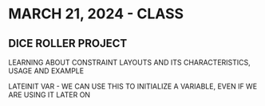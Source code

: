 # MARCH 21, 2024 - CLASS

## DICE ROLLER PROJECT

LEARNING ABOUT CONSTRAINT LAYOUTS AND ITS CHARACTERISTICS, USAGE AND EXAMPLE

LATEINIT VAR - WE CAN USE THIS TO INITIALIZE A VARIABLE, EVEN IF WE ARE USING IT LATER ON